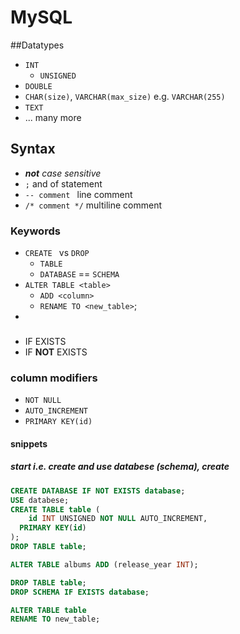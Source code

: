 # MySQL <a name="top"></a>

##Datatypes

* `INT`
  * `UNSIGNED`
* `DOUBLE`
* `CHAR(size)`, `VARCHAR(max_size)` e.g. `VARCHAR(255)`
* `TEXT`
* ... many more

## Syntax

* <i>**not** case sensitive</i>
* `;` and of statement
* `-- comment ` line comment
* `/* comment */` multiline comment


### Keywords

* `CREATE ` vs `DROP`
  * `TABLE`
  * `DATABASE` == `SCHEMA`
* `ALTER TABLE <table>`
  * `ADD <column>`
  * `RENAME TO <new_table>`;
* 

### 

* IF EXISTS
* IF **NOT** EXISTS

### column modifiers
  
* `NOT NULL`
* `AUTO_INCREMENT`
* `PRIMARY KEY(id)`

#### snippets

##### start *i.e.* create and use databese (schema), create

```sql
CREATE DATABASE IF NOT EXISTS database;
USE databese;
CREATE TABLE table (
	id INT UNSIGNED NOT NULL AUTO_INCREMENT,
  PRIMARY KEY(id)
);
DROP TABLE table;
```
```sql
ALTER TABLE albums ADD (release_year INT);
```

```sql
DROP TABLE table;
DROP SCHEMA IF EXISTS database;
```

```sql
ALTER TABLE table
RENAME TO new_table;
```
